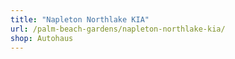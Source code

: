 ```yaml
---
title: "Napleton Northlake KIA"
url: /palm-beach-gardens/napleton-northlake-kia/
shop: Autohaus
---
```

